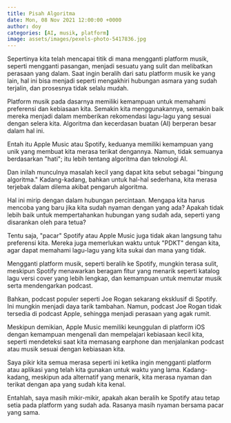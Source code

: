 ```yaml
---
title: Pisah Algoritma
date: Mon, 08 Nov 2021 12:00:00 +0000
author: doy
categories: [AI, musik, platform]
image: assets/images/pexels-photo-5417836.jpg
---
```

Sepertinya kita telah mencapai titik di mana mengganti platform musik, seperti mengganti pasangan, menjadi sesuatu yang sulit dan melibatkan perasaan yang dalam. Saat ingin beralih dari satu platform musik ke yang lain, hal ini bisa menjadi seperti mengakhiri hubungan asmara yang sudah terjalin, dan prosesnya tidak selalu mudah.

Platform musik pada dasarnya memiliki kemampuan untuk memahami preferensi dan kebiasaan kita. Semakin kita menggunakannya, semakin baik mereka menjadi dalam memberikan rekomendasi lagu-lagu yang sesuai dengan selera kita. Algoritma dan kecerdasan buatan (AI) berperan besar dalam hal ini.

Entah itu Apple Music atau Spotify, keduanya memiliki kemampuan yang unik yang membuat kita merasa terikat dengannya. Namun, tidak semuanya berdasarkan "hati"; itu lebih tentang algoritma dan teknologi AI.

Dan inilah munculnya masalah kecil yang dapat kita sebut sebagai "bingung algoritma." Kadang-kadang, bahkan untuk hal-hal sederhana, kita merasa terjebak dalam dilema akibat pengaruh algoritma.

Hal ini mirip dengan dalam hubungan percintaan. Mengapa kita harus mencoba yang baru jika kita sudah nyaman dengan yang ada? Apakah tidak lebih baik untuk mempertahankan hubungan yang sudah ada, seperti yang disarankan oleh para tetua?

Tentu saja, "pacar" Spotify atau Apple Music juga tidak akan langsung tahu preferensi kita. Mereka juga memerlukan waktu untuk "PDKT" dengan kita, agar dapat memahami lagu-lagu yang kita sukai dan mana yang tidak. 

Mengganti platform musik, seperti beralih ke Spotify, mungkin terasa sulit, meskipun Spotify menawarkan beragam fitur yang menarik seperti katalog lagu versi cover yang lebih lengkap, dan kemampuan untuk memutar musik serta mendengarkan podcast. 

Bahkan, podcast populer seperti Joe Rogan sekarang eksklusif di Spotify. Ini mungkin menjadi daya tarik tambahan. Namun, podcast Joe Rogan tidak tersedia di podcast Apple, sehingga menjadi perasaan yang agak rumit.

Meskipun demikian, Apple Music memiliki keunggulan di platform iOS dengan kemampuan mengenali dan mempelajari kebiasaan kecil kita, seperti mendeteksi saat kita memasang earphone dan menjalankan podcast atau musik sesuai dengan kebiasaan kita.

Saya pikir kita semua merasa seperti ini ketika ingin mengganti platform atau aplikasi yang telah kita gunakan untuk waktu yang lama. Kadang-kadang, meskipun ada alternatif yang menarik, kita merasa nyaman dan terikat dengan apa yang sudah kita kenal.

Entahlah, saya masih mikir-mikir, apakah akan beralih ke Spotify atau tetap setia pada platform yang sudah ada. Rasanya masih nyaman bersama pacar yang sama.
